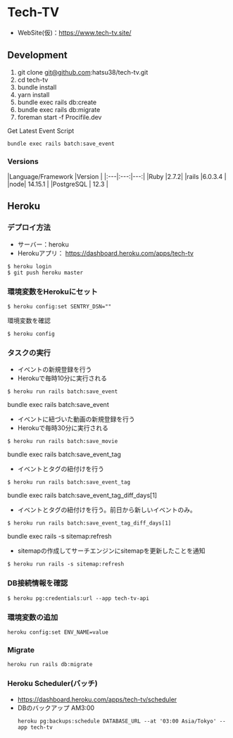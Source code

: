 # Tech-TV
- WebSite(仮)：https://www.tech-tv.site/

## Development

1. git clone git@github.com:hatsu38/tech-tv.git
2. cd tech-tv
3. bundle install
4. yarn install
5. bundle exec rails db:create
6. bundle exec rails db:migrate
7. foreman start -f Procifile.dev

Get Latest Event Script
```
bundle exec rails batch:save_event
```

### Versions
|Language/Framework |Version |
|:---|:---:|---:|
|Ruby |2.7.2|
|rails |6.0.3.4 |
|node| 14.15.1 |
|PostgreSQL | 12.3 |


## Heroku
### デプロイ方法
- サーバー：heroku
- Herokuアプリ： https://dashboard.heroku.com/apps/tech-tv
```
$ heroku login
$ git push heroku master
```

### 環境変数をHerokuにセット
```
$ heroku config:set SENTRY_DSN=""
```

環境変数を確認
```
$ heroku config
```


### タスクの実行
- イベントの新規登録を行う
- Herokuで毎時10分に実行される
```
$ heroku run rails batch:save_event
```

bundle exec rails batch:save_event
- イベントに紐づいた動画の新規登録を行う
- Herokuで毎時30分に実行される
```
$ heroku run rails batch:save_movie
```

bundle exec rails batch:save_event_tag
- イベントとタグの紐付けを行う
```
$ heroku run rails batch:save_event_tag
```

bundle exec rails batch:save_event_tag_diff_days[1]
- イベントとタグの紐付けを行う。前日から新しいイベントのみ。
```
$ heroku run rails batch:save_event_tag_diff_days[1]
```

bundle exec rails -s sitemap:refresh
- sitemapの作成してサーチエンジンにsitemapを更新したことを通知
```
$ heroku run rails -s sitemap:refresh
```

### DB接続情報を確認
```
$ heroku pg:credentials:url --app tech-tv-api
```

### 環境変数の追加
```
heroku config:set ENV_NAME=value
```

### Migrate
```
heroku run rails db:migrate
```

### Heroku Scheduler(バッチ)
- https://dashboard.heroku.com/apps/tech-tv/scheduler
- DBのバックアップ AM3:00
  ```
  heroku pg:backups:schedule DATABASE_URL --at '03:00 Asia/Tokyo' --app tech-tv
  ```
